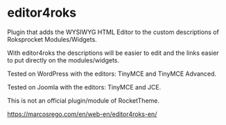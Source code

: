 # editor4roks
Plugin that adds the WYSIWYG HTML Editor to the custom descriptions of Roksprocket Modules/Widgets.

With editor4roks the descriptions will be easier to edit and the links easier to put directly on the modules/widgets.



Tested on WordPress with the editors: TinyMCE and TinyMCE Advanced.

Tested on Joomla with the editors: TinyMCE and JCE.


This is not an official plugin/module of RocketTheme.


https://marcosrego.com/en/web-en/editor4roks-en/
